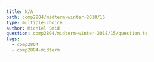 ```yaml
---
title: N/A
path: comp2804/midterm-winter-2018/15
type: multiple-choice
author: Michiel Smid
question: comp2804/midterm-winter-2018/15/question.ts
tags:
  - comp2804
  - comp2804-midterm
---
```

